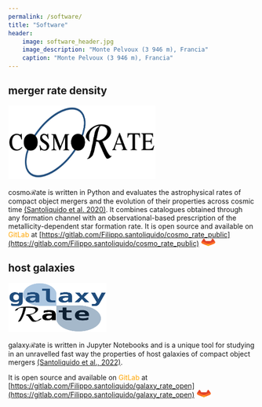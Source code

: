```yaml
---
permalink: /software/
title: "Software"
header:
    image: software_header.jpg
    image_description: "Monte Pelvoux (3 946 m), Francia"
    caption: "Monte Pelvoux (3 946 m), Francia"
---
```



## merger rate density 

<img src="/assets/images/cosmorate_logo.png"  width="300" height="150">

<!--You can download ```cosmoRate``` at this [link](https://gitlab.com/Filippo.santoliquido/cosmo_rate_public)! -->

cosmo$\mathcal{R}$ate is written in Python 
and evaluates the astrophysical rates of compact object mergers and the evolution of their properties across cosmic time [(Santoliquido et al. 2020)](https://ui.adsabs.harvard.edu/abs/2020ApJ...898..152S/abstract). 
It combines catalogues obtained through any formation channel with an observational-based prescription of the metallicity-dependent star formation rate. 
It is open source and available on <span style="color:orange">GitLab</span> at 
[https://gitlab.com/Filippo.santoliquido/cosmo_rate_public](https://gitlab.com/Filippo.santoliquido/cosmo_rate_public) [<img src="/assets/images/gitlab_logo.png" width="30" height="15">](https://gitlab.com/Filippo.santoliquido/cosmo_rate_public)




## host galaxies

<img src="/assets/images/galaxyrate_logo.png"  width="200" height="100">


<!--You can download ```galaxyRate``` at this [link](https://gitlab.com/Filippo.santoliquido/galaxy_rate_open) -->

galaxy$\mathcal{R}$ate is written in Jupyter Notebooks and is a unique tool for studying in an unravelled fast way the properties of host galaxies of compact object mergers [(Santoliquido et al., 2022)](https://ui.adsabs.harvard.edu/abs/2022MNRAS.516.3297S/abstract). 
<!-- galaxy$\mathcal{R}$ate requires a minimal set of assumptions on observational scaling relations. -->
It is open source and available on <span style="color:orange">GitLab</span> at [https://gitlab.com/Filippo.santoliquido/galaxy_rate_open](https://gitlab.com/Filippo.santoliquido/galaxy_rate_open) [<img src="/assets/images/gitlab_logo.png" width="30" height="15">](https://gitlab.com/Filippo.santoliquido/galaxy_rate_open)

